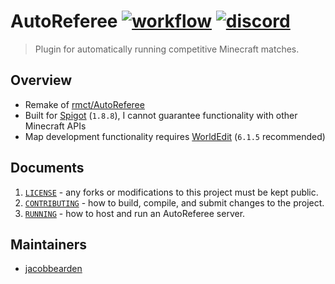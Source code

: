 # AutoReferee [![workflow](https://img.shields.io/github/workflow/status/AutoReferee/AutoReferee/workflow)](https://github.com/AutoReferee/AutoReferee/actions) [![discord](https://img.shields.io/discord/212071932814688257?label=discord)](https://discord.gg/Tb38fSa)

> Plugin for automatically running competitive Minecraft matches.

## Overview
- Remake of [rmct/AutoReferee](https://github.com/rmct/autoreferee)
- Built for [Spigot](https://www.spigotmc.org/) (`1.8.8`), I cannot guarantee functionality with other Minecraft APIs
- Map development functionality requires [WorldEdit](https://dev.bukkit.org/projects/worldedit) (`6.1.5` recommended)

## Documents
1. [`LICENSE`](LICENSE) - any forks or modifications to this project must be kept public.
2. [`CONTRIBUTING`](docs/CONTRIBUTING.md) - how to build, compile, and submit changes to the project.
3. [`RUNNING`](docs/RUNNING.md) - how to host and run an AutoReferee server.

## Maintainers
- [jacobbearden](https://github.com/jacobbearden)
